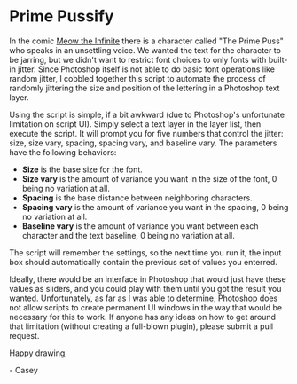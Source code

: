 # Prime Pussify
In the comic [Meow the Infinite](https://meowtheinfinite.com) there is a character called "The Prime Puss" who speaks in an unsettling voice. We wanted the text for the character to be jarring, but we didn't want to restrict font choices to only fonts with built-in jitter. Since Photoshop itself is not able to do basic font operations like random jitter, I cobbled together this script to automate the process of randomly jittering the size and position of the lettering in a Photoshop text layer.

Using the script is simple, if a bit awkward (due to Photoshop's unfortunate limitation on script UI). Simply select a text layer in the layer list, then execute the script. It will prompt you for five numbers that control the jitter: size, size vary, spacing, spacing vary, and baseline vary. The parameters have the following behaviors:

* **Size** is the base size for the font.
* **Size vary** is the amount of variance you want in the size of the font, 0 being no variation at all.
* **Spacing** is the base distance between neighboring characters.
* **Spacing vary** is the amount of variance you want in the spacing, 0 being no variation at all.
* **Baseline vary** is the amount of variance you want between each character and the text baseline, 0 being no variation at all.

The script will remember the settings, so the next time you run it, the input box should automatically contain the previous set of values you enterred.

Ideally, there would be an interface in Photoshop that would just have these values as sliders, and you could play with them until you got the result you wanted. Unfortunately, as far as I was able to determine, Photoshop does not allow scripts to create permanent UI windows in the way that would be necessary for this to work. If anyone has any ideas on how to get around that limitation (without creating a full-blown plugin), please submit a pull request.

Happy drawing,

\- Casey
